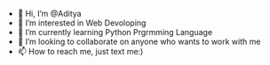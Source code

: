 - 👋 Hi, I’m @Aditya
- 👀 I’m interested in Web Devoloping
- 🌱 I’m currently learning Python Prgrmming Language
- 💞️ I’m looking to collaborate on anyone who wants to work with me
- 📫 How to reach me, just text me:)

<!---
Adi-tyaa/Adi-tyaa is a ✨ special ✨ repository because its `README.md` (this file) appears on your GitHub profile.
You can click the Preview link to take a look at your changes.
--->
